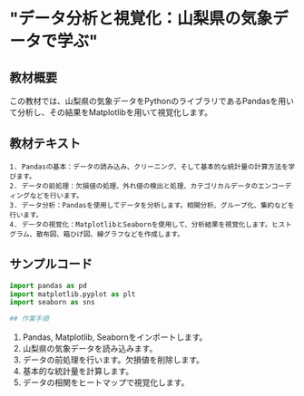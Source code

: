 # "データ分析と視覚化：山梨県の気象データで学ぶ"

## 教材概要
この教材では、山梨県の気象データをPythonのライブラリであるPandasを用いて分析し、その結果をMatplotlibを用いて視覚化します。

## 教材テキスト
```
1. Pandasの基本：データの読み込み、クリーニング、そして基本的な統計量の計算方法を学びます。
2. データの前処理：欠損値の処理、外れ値の検出と処理、カテゴリカルデータのエンコーディングなどを行います。
3. データ分析：Pandasを使用してデータを分析します。相関分析、グループ化、集約などを行います。
4. データの視覚化：MatplotlibとSeabornを使用して、分析結果を視覚化します。ヒストグラム、散布図、箱ひげ図、線グラフなどを作成します。
```

## サンプルコード
```python
import pandas as pd
import matplotlib.pyplot as plt
import seaborn as sns

## 作業手順
```
1. Pandas, Matplotlib, Seabornをインポートします。
2. 山梨県の気象データを読み込みます。
3. データの前処理を行います。欠損値を削除します。
4. 基本的な統計量を計算します。
5. データの相関をヒートマップで視覚化します。
```